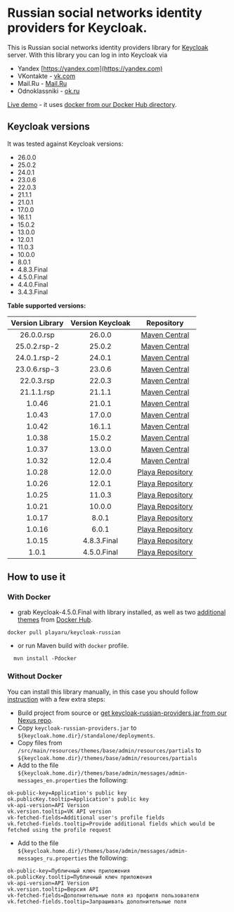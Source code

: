 # Russian social networks identity providers for Keycloak.

This is Russian social networks identity providers library for [Keycloak](https://www.keycloak.org/) server.
With this library you can log in into Keycloak via
+ Yandex [https://yandex.com](https://yandex.com)  
+ VKontakte - [vk.com](http://vk.com)
+ Mail.Ru - [Mail.Ru](https://mail.ru)
+ Odnoklassniki - [ok.ru](https://ok.ru) 

[Live demo](https://elements.playa.ru/) - it uses [docker from our Docker Hub directory](https://github.com/playa-ru/keycloak-russian).

## Keycloak versions

It was tested against Keycloak versions:
+ 26.0.0
+ 25.0.2
+ 24.0.1
+ 23.0.6
+ 22.0.3
+ 21.1.1
+ 21.0.1
+ 17.0.0
+ 16.1.1
+ 15.0.2
+ 13.0.0
+ 12.0.1
+ 11.0.3
+ 10.0.0
+ 8.0.1
+ 4.8.3.Final
+ 4.5.0.Final
+ 4.4.0.Final
+ 3.4.3.Final

**Table supported versions:**

| Version Library | Version Keycloak |                    Repository                    |
|:---------------:|:----------------:|:------------------------------------------------:|
|   26.0.0.rsp    |      26.0.0      |    [Maven Central](https://mvnrepository.com)    |
|  25.0.2.rsp-2   |      25.0.2      |    [Maven Central](https://mvnrepository.com)    |
|  24.0.1.rsp-2   |      24.0.1      |    [Maven Central](https://mvnrepository.com)    |
|  23.0.6.rsp-3   |      23.0.6      |    [Maven Central](https://mvnrepository.com)    |
|   22.0.3.rsp    |      22.0.3      |    [Maven Central](https://mvnrepository.com)    |
|   21.1.1.rsp    |      21.1.1      |    [Maven Central](https://mvnrepository.com)    |
|     1.0.46      |      21.0.1      |    [Maven Central](https://mvnrepository.com)    |
|     1.0.43      |      17.0.0      |    [Maven Central](https://mvnrepository.com)    |
|     1.0.42      |      16.1.1      |    [Maven Central](https://mvnrepository.com)    |
|     1.0.38      |      15.0.2      |    [Maven Central](https://mvnrepository.com)    |
|     1.0.37      |      13.0.0      |    [Maven Central](https://mvnrepository.com)    |
|     1.0.32      |      12.0.4      |    [Maven Central](https://mvnrepository.com)    |
|     1.0.28      |      12.0.0      | [Playa Repository](https://nexus.playa.ru/nexus) |
|     1.0.26      |      12.0.1      | [Playa Repository](https://nexus.playa.ru/nexus) |
|     1.0.25      |      11.0.3      | [Playa Repository](https://nexus.playa.ru/nexus) | 
|     1.0.21      |      10.0.0      | [Playa Repository](https://nexus.playa.ru/nexus) |
|     1.0.17      |      8.0.1       | [Playa Repository](https://nexus.playa.ru/nexus) |
|     1.0.16      |      6.0.1       | [Playa Repository](https://nexus.playa.ru/nexus) |
|     1.0.15      |   4.8.3.Final    | [Playa Repository](https://nexus.playa.ru/nexus) |
|      1.0.1      |   4.5.0.Final    | [Playa Repository](https://nexus.playa.ru/nexus) |

## How to use it

### With Docker

- grab Keycloak-4.5.0.Final with library installed, as well as two [additional themes](https://github.com/playa-ru/keycloak-playa-themes) from [Docker Hub](https://github.com/playa-ru/keycloak-russian).
```
docker pull playaru/keycloak-russian
```
 - or run Maven build with `docker` profile.
```
  mvn install -Pdocker
```
### Without Docker 

You can install this library manually, in this case you should follow [instruction](https://www.keycloak.org/docs/latest/server_development/index.html#registering-provider-implementations) with a few extra steps:

* Build project from source or [get keycloak-russian-providers.jar from our Nexus repo](https://nexus.playa.ru/nexus/content/repositories/releases/ru/playa/keycloak/keycloak-russian-providers/). 
* Copy `keycloak-russian-providers.jar` to `${keycloak.home.dir}/standalone/deployments`.
* Copy files from `/src/main/resources/themes/base/admin/resources/partials` to `${keycloak.home.dir}/themes/base/admin/resources/partials`
* Add to the file `${keycloak.home.dir}/themes/base/admin/messages/admin-messages_en.properties` the following:
```
ok-public-key=Application's public key
ok.publicKey.tooltip=Application's public key
vk-api-version=API Version
vk.version.tooltip=VK API version
vk-fetched-fields=Additional user's profile fields
vk.fetched-fields.tooltip=Provide additional fields which would be fetched using the profile request
```
* Add to the file `${keycloak.home.dir}/themes/base/admin/messages/admin-messages_ru.properties` the following:
```
ok-public-key=Публичный ключ приложения
ok.publicKey.tooltip=Публичный ключ приложения
vk-api-version=API Version
vk.version.tooltip=Версия API
vk-fetched-fields=Дополнительные поля из профиля пользователя
vk.fetched-fields.tooltip=Запрашивать дополнительные поля
```
